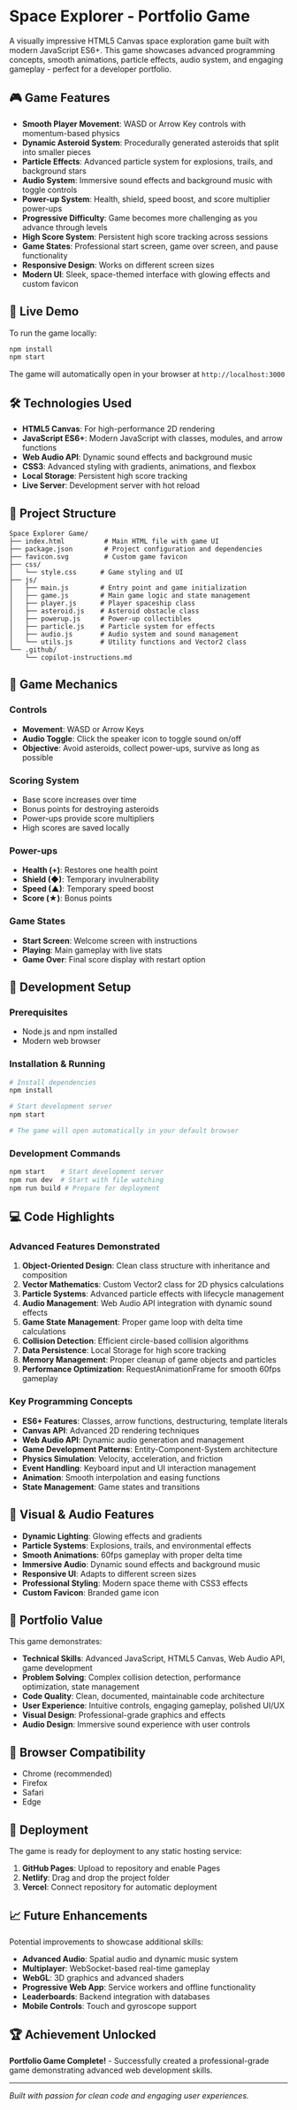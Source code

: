 # Space Explorer - Portfolio Game

A visually impressive HTML5 Canvas space exploration game built with modern JavaScript ES6+. This game showcases advanced programming concepts, smooth animations, particle effects, audio system, and engaging gameplay - perfect for a developer portfolio.

## 🎮 Game Features

- **Smooth Player Movement**: WASD or Arrow Key controls with momentum-based physics
- **Dynamic Asteroid System**: Procedurally generated asteroids that split into smaller pieces
- **Particle Effects**: Advanced particle system for explosions, trails, and background stars
- **Audio System**: Immersive sound effects and background music with toggle controls
- **Power-up System**: Health, shield, speed boost, and score multiplier power-ups
- **Progressive Difficulty**: Game becomes more challenging as you advance through levels
- **High Score System**: Persistent high score tracking across sessions
- **Game States**: Professional start screen, game over screen, and pause functionality
- **Responsive Design**: Works on different screen sizes
- **Modern UI**: Sleek, space-themed interface with glowing effects and custom favicon

## 🚀 Live Demo

To run the game locally:
```bash
npm install
npm start
```
The game will automatically open in your browser at `http://localhost:3000`

## 🛠️ Technologies Used

- **HTML5 Canvas**: For high-performance 2D rendering
- **JavaScript ES6+**: Modern JavaScript with classes, modules, and arrow functions
- **Web Audio API**: Dynamic sound effects and background music
- **CSS3**: Advanced styling with gradients, animations, and flexbox
- **Local Storage**: Persistent high score tracking
- **Live Server**: Development server with hot reload

## 📁 Project Structure

```
Space Explorer Game/
├── index.html          # Main HTML file with game UI
├── package.json        # Project configuration and dependencies
├── favicon.svg         # Custom game favicon
├── css/
│   └── style.css      # Game styling and UI
├── js/
│   ├── main.js        # Entry point and game initialization
│   ├── game.js        # Main game logic and state management
│   ├── player.js      # Player spaceship class
│   ├── asteroid.js    # Asteroid obstacle class
│   ├── powerup.js     # Power-up collectibles
│   ├── particle.js    # Particle system for effects
│   ├── audio.js       # Audio system and sound management
│   └── utils.js       # Utility functions and Vector2 class
└── .github/
    └── copilot-instructions.md
```

## 🎯 Game Mechanics

### Controls
- **Movement**: WASD or Arrow Keys
- **Audio Toggle**: Click the speaker icon to toggle sound on/off
- **Objective**: Avoid asteroids, collect power-ups, survive as long as possible

### Scoring System
- Base score increases over time
- Bonus points for destroying asteroids
- Power-ups provide score multipliers
- High scores are saved locally

### Power-ups
- **Health (+)**: Restores one health point
- **Shield (◆)**: Temporary invulnerability
- **Speed (▲)**: Temporary speed boost
- **Score (★)**: Bonus points

### Game States
- **Start Screen**: Welcome screen with instructions
- **Playing**: Main gameplay with live stats
- **Game Over**: Final score display with restart option

## 🔧 Development Setup

### Prerequisites
- Node.js and npm installed
- Modern web browser

### Installation & Running
```bash
# Install dependencies
npm install

# Start development server
npm start

# The game will open automatically in your default browser
```

### Development Commands
```bash
npm start    # Start development server
npm run dev  # Start with file watching
npm run build # Prepare for deployment
```

## 💻 Code Highlights

### Advanced Features Demonstrated

1. **Object-Oriented Design**: Clean class structure with inheritance and composition
2. **Vector Mathematics**: Custom Vector2 class for 2D physics calculations
3. **Particle Systems**: Advanced particle effects with lifecycle management
4. **Audio Management**: Web Audio API integration with dynamic sound effects
5. **Game State Management**: Proper game loop with delta time calculations
6. **Collision Detection**: Efficient circle-based collision algorithms
7. **Data Persistence**: Local Storage for high score tracking
8. **Memory Management**: Proper cleanup of game objects and particles
9. **Performance Optimization**: RequestAnimationFrame for smooth 60fps gameplay

### Key Programming Concepts

- **ES6+ Features**: Classes, arrow functions, destructuring, template literals
- **Canvas API**: Advanced 2D rendering techniques
- **Web Audio API**: Dynamic audio generation and management
- **Game Development Patterns**: Entity-Component-System architecture
- **Physics Simulation**: Velocity, acceleration, and friction
- **Event Handling**: Keyboard input and UI interaction management
- **Animation**: Smooth interpolation and easing functions
- **State Management**: Game states and transitions

## 🎨 Visual & Audio Features

- **Dynamic Lighting**: Glowing effects and gradients
- **Particle Systems**: Explosions, trails, and environmental effects
- **Smooth Animations**: 60fps gameplay with proper delta time
- **Immersive Audio**: Dynamic sound effects and background music
- **Responsive UI**: Adapts to different screen sizes
- **Professional Styling**: Modern space theme with CSS3 effects
- **Custom Favicon**: Branded game icon

## 🌟 Portfolio Value

This game demonstrates:

- **Technical Skills**: Advanced JavaScript, HTML5 Canvas, Web Audio API, game development
- **Problem Solving**: Complex collision detection, performance optimization, state management
- **Code Quality**: Clean, documented, maintainable code architecture
- **User Experience**: Intuitive controls, engaging gameplay, polished UI/UX
- **Visual Design**: Professional-grade graphics and effects
- **Audio Design**: Immersive sound experience with user controls

## 📱 Browser Compatibility

- Chrome (recommended)
- Firefox
- Safari
- Edge

## 🚀 Deployment

The game is ready for deployment to any static hosting service:

1. **GitHub Pages**: Upload to repository and enable Pages
2. **Netlify**: Drag and drop the project folder
3. **Vercel**: Connect repository for automatic deployment

## 📈 Future Enhancements

Potential improvements to showcase additional skills:

- **Advanced Audio**: Spatial audio and dynamic music system
- **Multiplayer**: WebSocket-based real-time gameplay
- **WebGL**: 3D graphics and advanced shaders
- **Progressive Web App**: Service workers and offline functionality
- **Leaderboards**: Backend integration with databases
- **Mobile Controls**: Touch and gyroscope support

## 🏆 Achievement Unlocked

**Portfolio Game Complete!** - Successfully created a professional-grade game demonstrating advanced web development skills.

---

*Built with passion for clean code and engaging user experiences.*
